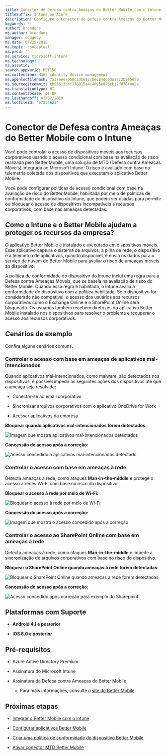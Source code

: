 ```yaml
---
title: Conector de Defesa contra Ameaças do Better Mobile com o Intune
titleSuffix: Intune on Azure
description: Configure o Conector de Defesa contra Ameaças do Better Mobile com o Intune.
keywords: ''
author: brenduns
ms.author: brenduns
manager: dougeby
ms.date: 07/25/2018
ms.topic: conceptual
ms.prod: ''
ms.service: microsoft-intune
ms.technology: ''
ms.assetid: ''
search.appverid: MET150
ms.collection: M365-identity-device-management
ms.openlocfilehash: 7a37eee7e50c3db692cbec84dd6da17c2b9e5e80
ms.sourcegitcommit: cb93613bef7f6015a4c4095e875cb12dd76f002e
ms.translationtype: HT
ms.contentlocale: pt-BR
ms.lasthandoff: 03/02/2019
ms.locfileid: "57234623"
---
```

# <a name="better-mobile-threat-defense-connector-with-intune"></a>Conector de Defesa contra Ameaças do Better Mobile com o Intune

Você pode controlar o acesso de dispositivos móveis aos recursos corporativos usando o acesso condicional com base na avaliação de risco realizada pelo Better Mobile, uma solução de MTD (Defesa contra Ameaças Móveis) integrada ao Microsoft Intune. O risco é avaliado com base na telemetria coletada dos dispositivos que executam o aplicativo Better Mobile.

Você pode configurar políticas de acesso condicional com base na avaliação de risco do Better Mobile, habilitada por meio de políticas de conformidade do dispositivo do Intune, que podem ser usadas para permitir ou bloquear o acesso de dispositivos incompatíveis a recursos corporativos, com base nas ameaças detectadas.

## <a name="how-do-intune-and-better-mobile-help-protect-your-company-resources"></a>Como o Intune e o Better Mobile ajudam a proteger os recursos da empresa?

O aplicativo Better Mobile é instalado e executado em dispositivos móveis. Esse aplicativo captura o sistema de arquivos, a pilha de rede, o dispositivo e a telemetria de aplicativos, quando disponível, e envia os dados para o serviço de nuvem do Better Mobile para avaliar o risco de ameaças móveis ao dispositivo.

A política de conformidade do dispositivo do Intune inclui uma regra para a Defesa contra Ameaças Móveis, que se baseia na avaliação de risco do Better Mobile. Quando essa regra é habilitada, o Intune avalia a conformidade do dispositivo com a política habilitada. Se o dispositivo for considerado não compatível, o acesso dos usuários aos recursos corporativos como o Exchange Online e o SharePoint Online será bloqueado. Os usuários também recebem diretrizes do aplicativo Better Mobile instalado nos dispositivos para resolver o problema e recuperar o acesso aos recursos corporativos.

## <a name="sample-scenarios"></a>Cenários de exemplo

Confira alguns cenários comuns.

### <a name="control-access-based-on-threats-from-malicious-apps"></a>Controlar o acesso com base em ameaças de aplicativos mal-intencionados

Quando aplicativos mal-intencionados, como malware, são detectados nos dispositivos, é possível impedir as seguintes ações dos dispositivos até que a ameaça seja resolvida:

-   Conectar-se ao email corporativo

-   Sincronizar arquivos corporativos com o aplicativo OneDrive for Work

-   Acessar aplicativos da empresa

**Bloquear quando aplicativos mal-intencionados forem detectados:**

![Imagem que mostra aplicativos mal-intencionados detectados](./media/better_mobile_maliciousapps_blocked.png)

**Concessão do acesso após a correção:**

![Acesso concedido a aplicativos mal-intencionados detectado](./media/better_mobile_maliciousapps_unblocked.png)

### <a name="control-access-based-on-threat-to-network"></a>Controlar o acesso com base em ameaças à rede

Detecta ameaças à rede, como ataques **Man-in-the-middle** e protege o acesso a redes Wi-Fi com base no risco do dispositivo.

**Bloquear o acesso à rede por meio de Wi-Fi:**

![Bloquear o acesso à rede por meio de Wi-Fi](./media/better_mobile_network_wifi_blocked.png)

**Concessão do acesso após a correção:**

![Imagem que mostra o acesso concedido após a correção](./media/better_mobile_network_wifi_unblocked.png)

### <a name="control-access-to-sharepoint-online-based-on-threat-to-network"></a>Controlar o acesso ao SharePoint Online com base em ameaças à rede

Detecta ameaças à rede, como ataques **Man-in-the-middle** e impede a sincronização de arquivos corporativos com base no risco do dispositivo.

**Bloquear o SharePoint Online quando ameaças à rede forem detectadas:**

![Bloquear o SharePoint Online quando ameaças à rede forem detectadas](./media/better_mobile_network_spo_blocked.png)

**Concessão do acesso após a correção:**

![Acesso concedido após correção para exemplo do Sharepoint](./media/better_mobile_network_spo_unblocked.png)

## <a name="supported-platforms"></a>Plataformas com Suporte

-   **Android 4.1 e posterior**

-   **iOS 8.0 e posterior**

## <a name="prerequisites"></a>Pré-requisitos

-   Azure Active Directory Premium

-   Assinatura do Microsoft Intune

-   Assinatura da Defesa contra Ameaças do Better Mobile

    -   Para mais informações, consulte o [site do Better Mobile](https://www.better.mobi/).

## <a name="next-steps"></a>Próximas etapas

- [Integrar o Better Mobile com o Intune](better-mobile-mtd-connector-integration.md)

- [Configurar aplicativos Better Mobile](mtd-apps-ios-app-configuration-policy-add-assign.md)

- [Criar uma política de conformidade do dispositivo Better Mobile](mtd-device-compliance-policy-create.md)

- [Ativar conector MTD Better Mobile](mtd-connector-enable.md)
